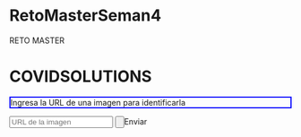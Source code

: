# RetoMasterSeman4
<!DOCTYPE html>
<html lang="en">
<head>
    <meta charset="UTF-8">
    <meta name="viewport" content="width=device-width, initial-scale=1.0">
    <link rel="stylesheet" href="style.css"
    <title>RETO MASTER</title>
</head>
<body>
    <h1 id="titulo" class="titulo-class">COVIDSOLUTIONS</h1>
    <p id="instrucciones" style="border: 2px solid blue;">
        Ingresa la URL de una imagen para identificarla
    </p>
    <form id="MyForm">
        <input id="url" type="url" placeholder="URL de la imagen" >
        <input type="button"onclick="senToApi()">Enviar</button>
    </form>
</body>
</html>

<script src="https://ajax.googleapis.com/ajax/libs/jquery/2.2.4/jquery.min.js"></script>

<script>
    function senToApi() {
            const url = document.getElementByIde("url").value;
            if (url !="") {
                $.ajax
                    async:true,
                    type:"POST",
                    dataType:"html",
                    contentType:"application/www-form-urlencoded",
                    headers: {
                        "PredictionKey":"xxxxxxxxxxxxxxxxxxxxxxxxxx"
                    }
                    data:"Url:https://lasillarotarm.blob.core.windows.net/images/2018/06/11/cdmxtrabajoinfantil.jpg"
                    url:"https://southcentralus.api.cognitive.microsoft.com/customvision/v3.0/Prediction/04cd3932-dd64-4131-b0d8-560168f78931/classify/iterations/COVIDSOLUTIONS/url",
                    success : function(data){
                        console.log(data):

                    }
                },
                    timeout:10000
                    )
    
            }
    }
</script>
